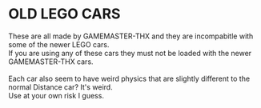 # OLD LEGO CARS
These are all made by GAMEMASTER-THX and they are incompabitle with some of the newer LEGO cars. <br>
If you are using any of these cars they must not be loaded with the newer GAMEMASTER-THX cars. <br>
<br>
Each car also seem to have weird physics that are slightly different to the normal Distance car? It's weird. <br>
Use at your own risk I guess.
